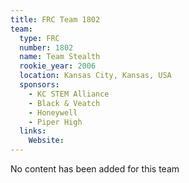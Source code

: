 ```yaml
---
title: FRC Team 1802
team:
  type: FRC
  number: 1802
  name: Team Stealth
  rookie_year: 2006
  location: Kansas City, Kansas, USA
  sponsors:
    - KC STEM Alliance
    - Black & Veatch
    - Honeywell
    - Piper High
  links:
    Website: 
---
```

No content has been added for this team
